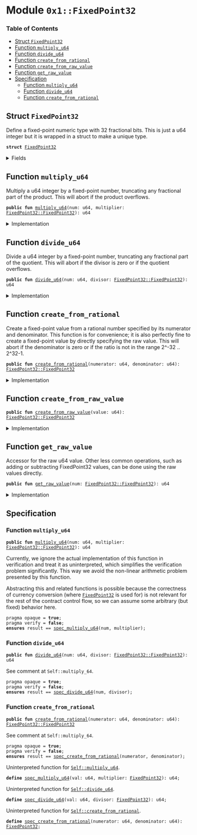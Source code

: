 
<a name="0x1_FixedPoint32"></a>

# Module `0x1::FixedPoint32`

### Table of Contents

-  [Struct `FixedPoint32`](#0x1_FixedPoint32_FixedPoint32)
-  [Function `multiply_u64`](#0x1_FixedPoint32_multiply_u64)
-  [Function `divide_u64`](#0x1_FixedPoint32_divide_u64)
-  [Function `create_from_rational`](#0x1_FixedPoint32_create_from_rational)
-  [Function `create_from_raw_value`](#0x1_FixedPoint32_create_from_raw_value)
-  [Function `get_raw_value`](#0x1_FixedPoint32_get_raw_value)
-  [Specification](#0x1_FixedPoint32_Specification)
    -  [Function `multiply_u64`](#0x1_FixedPoint32_Specification_multiply_u64)
    -  [Function `divide_u64`](#0x1_FixedPoint32_Specification_divide_u64)
    -  [Function `create_from_rational`](#0x1_FixedPoint32_Specification_create_from_rational)



<a name="0x1_FixedPoint32_FixedPoint32"></a>

## Struct `FixedPoint32`

Define a fixed-point numeric type with 32 fractional bits.
This is just a u64 integer but it is wrapped in a struct to
make a unique type.


<pre><code><b>struct</b> <a href="#0x1_FixedPoint32">FixedPoint32</a>
</code></pre>



<details>
<summary>Fields</summary>


<dl>
<dt>

<code>value: u64</code>
</dt>
<dd>

</dd>
</dl>


</details>

<a name="0x1_FixedPoint32_multiply_u64"></a>

## Function `multiply_u64`

Multiply a u64 integer by a fixed-point number, truncating any
fractional part of the product. This will abort if the product
overflows.


<pre><code><b>public</b> <b>fun</b> <a href="#0x1_FixedPoint32_multiply_u64">multiply_u64</a>(num: u64, multiplier: <a href="#0x1_FixedPoint32_FixedPoint32">FixedPoint32::FixedPoint32</a>): u64
</code></pre>



<details>
<summary>Implementation</summary>


<pre><code><b>public</b> <b>fun</b> <a href="#0x1_FixedPoint32_multiply_u64">multiply_u64</a>(num: u64, multiplier: <a href="#0x1_FixedPoint32">FixedPoint32</a>): u64 {
    // The product of two 64 bit values has 128 bits, so perform the
    // multiplication with u128 types and keep the full 128 bit product
    // <b>to</b> avoid losing accuracy.
    <b>let</b> unscaled_product = (num <b>as</b> u128) * (multiplier.value <b>as</b> u128);
    // The unscaled product has 32 fractional bits (from the multiplier)
    // so rescale it by shifting away the low bits.
    <b>let</b> product = unscaled_product &gt;&gt; 32;
    // the value may be too large, which will cause the cast <b>to</b> fail
    // with an arithmetic error.
    (product <b>as</b> u64)
}
</code></pre>



</details>

<a name="0x1_FixedPoint32_divide_u64"></a>

## Function `divide_u64`

Divide a u64 integer by a fixed-point number, truncating any
fractional part of the quotient. This will abort if the divisor
is zero or if the quotient overflows.


<pre><code><b>public</b> <b>fun</b> <a href="#0x1_FixedPoint32_divide_u64">divide_u64</a>(num: u64, divisor: <a href="#0x1_FixedPoint32_FixedPoint32">FixedPoint32::FixedPoint32</a>): u64
</code></pre>



<details>
<summary>Implementation</summary>


<pre><code><b>public</b> <b>fun</b> <a href="#0x1_FixedPoint32_divide_u64">divide_u64</a>(num: u64, divisor: <a href="#0x1_FixedPoint32">FixedPoint32</a>): u64 {
    // First convert <b>to</b> 128 bits and then shift left <b>to</b>
    // add 32 fractional zero bits <b>to</b> the dividend.
    <b>let</b> scaled_value = (num <b>as</b> u128) &lt;&lt; 32;
    // this will fail with a divide-by-zero error.
    <b>let</b> quotient = scaled_value / (divisor.value <b>as</b> u128);
    // the value may be too large, which will cause the cast <b>to</b> fail
    // with an arithmetic error.
    (quotient <b>as</b> u64)
}
</code></pre>



</details>

<a name="0x1_FixedPoint32_create_from_rational"></a>

## Function `create_from_rational`

Create a fixed-point value from a rational number specified by its
numerator and denominator. This function is for convenience; it is also
perfectly fine to create a fixed-point value by directly specifying the
raw value. This will abort if the denominator is zero or if the ratio is
not in the range 2^-32 .. 2^32-1.


<pre><code><b>public</b> <b>fun</b> <a href="#0x1_FixedPoint32_create_from_rational">create_from_rational</a>(numerator: u64, denominator: u64): <a href="#0x1_FixedPoint32_FixedPoint32">FixedPoint32::FixedPoint32</a>
</code></pre>



<details>
<summary>Implementation</summary>


<pre><code><b>public</b> <b>fun</b> <a href="#0x1_FixedPoint32_create_from_rational">create_from_rational</a>(numerator: u64, denominator: u64): <a href="#0x1_FixedPoint32">FixedPoint32</a> {
    // Scale the numerator <b>to</b> have 64 fractional bits and the denominator
    // <b>to</b> have 32 fractional bits, so that the quotient will have 32
    // fractional bits.
    <b>let</b> scaled_numerator = (numerator <b>as</b> u128) &lt;&lt; 64;
    <b>let</b> scaled_denominator = (denominator <b>as</b> u128) &lt;&lt; 32;
    // If the denominator is zero, this will fail with a divide-by-zero
    // error.
    <b>let</b> quotient = scaled_numerator / scaled_denominator;
    // but <b>if</b> you really want a ratio of zero, it is easy <b>to</b> create that
    // from a raw value.
    <b>assert</b>(quotient != 0 || numerator == 0, 16);
    // Return the quotient <b>as</b> a fixed-point number. The cast will fail
    // with an arithmetic error <b>if</b> the number is too large.
    <a href="#0x1_FixedPoint32">FixedPoint32</a> { value: (quotient <b>as</b> u64) }
}
</code></pre>



</details>

<a name="0x1_FixedPoint32_create_from_raw_value"></a>

## Function `create_from_raw_value`



<pre><code><b>public</b> <b>fun</b> <a href="#0x1_FixedPoint32_create_from_raw_value">create_from_raw_value</a>(value: u64): <a href="#0x1_FixedPoint32_FixedPoint32">FixedPoint32::FixedPoint32</a>
</code></pre>



<details>
<summary>Implementation</summary>


<pre><code><b>public</b> <b>fun</b> <a href="#0x1_FixedPoint32_create_from_raw_value">create_from_raw_value</a>(value: u64): <a href="#0x1_FixedPoint32">FixedPoint32</a> {
    <a href="#0x1_FixedPoint32">FixedPoint32</a> { value }
}
</code></pre>



</details>

<a name="0x1_FixedPoint32_get_raw_value"></a>

## Function `get_raw_value`

Accessor for the raw u64 value. Other less common operations, such as
adding or subtracting FixedPoint32 values, can be done using the raw
values directly.


<pre><code><b>public</b> <b>fun</b> <a href="#0x1_FixedPoint32_get_raw_value">get_raw_value</a>(num: <a href="#0x1_FixedPoint32_FixedPoint32">FixedPoint32::FixedPoint32</a>): u64
</code></pre>



<details>
<summary>Implementation</summary>


<pre><code><b>public</b> <b>fun</b> <a href="#0x1_FixedPoint32_get_raw_value">get_raw_value</a>(num: <a href="#0x1_FixedPoint32">FixedPoint32</a>): u64 {
    num.value
}
</code></pre>



</details>

<a name="0x1_FixedPoint32_Specification"></a>

## Specification


<a name="0x1_FixedPoint32_Specification_multiply_u64"></a>

### Function `multiply_u64`


<pre><code><b>public</b> <b>fun</b> <a href="#0x1_FixedPoint32_multiply_u64">multiply_u64</a>(num: u64, multiplier: <a href="#0x1_FixedPoint32_FixedPoint32">FixedPoint32::FixedPoint32</a>): u64
</code></pre>



Currently, we ignore the actual implementation of this function in verification
and treat it as uninterpreted, which simplifies the verification problem significantly.
This way we avoid the non-linear arithmetic problem presented by this function.

Abstracting this and related functions is possible because the correctness of currency
conversion (where
<code><a href="#0x1_FixedPoint32">FixedPoint32</a></code> is used for) is not relevant for the rest of the contract
control flow, so we can assume some arbitrary (but fixed) behavior here.


<pre><code>pragma opaque = <b>true</b>;
pragma verify = <b>false</b>;
<b>ensures</b> result == <a href="#0x1_FixedPoint32_spec_multiply_u64">spec_multiply_u64</a>(num, multiplier);
</code></pre>



<a name="0x1_FixedPoint32_Specification_divide_u64"></a>

### Function `divide_u64`


<pre><code><b>public</b> <b>fun</b> <a href="#0x1_FixedPoint32_divide_u64">divide_u64</a>(num: u64, divisor: <a href="#0x1_FixedPoint32_FixedPoint32">FixedPoint32::FixedPoint32</a>): u64
</code></pre>



See comment at
<code>Self::multiply_64</code>.


<pre><code>pragma opaque = <b>true</b>;
pragma verify = <b>false</b>;
<b>ensures</b> result == <a href="#0x1_FixedPoint32_spec_divide_u64">spec_divide_u64</a>(num, divisor);
</code></pre>



<a name="0x1_FixedPoint32_Specification_create_from_rational"></a>

### Function `create_from_rational`


<pre><code><b>public</b> <b>fun</b> <a href="#0x1_FixedPoint32_create_from_rational">create_from_rational</a>(numerator: u64, denominator: u64): <a href="#0x1_FixedPoint32_FixedPoint32">FixedPoint32::FixedPoint32</a>
</code></pre>



See comment at
<code>Self::multiply_64</code>.


<pre><code>pragma opaque = <b>true</b>;
pragma verify = <b>false</b>;
<b>ensures</b> result == <a href="#0x1_FixedPoint32_spec_create_from_rational">spec_create_from_rational</a>(numerator, denominator);
</code></pre>



Uninterpreted function for
<code><a href="#0x1_FixedPoint32_multiply_u64">Self::multiply_u64</a></code>.


<a name="0x1_FixedPoint32_spec_multiply_u64"></a>


<pre><code><b>define</b> <a href="#0x1_FixedPoint32_spec_multiply_u64">spec_multiply_u64</a>(val: u64, multiplier: <a href="#0x1_FixedPoint32">FixedPoint32</a>): u64;
</code></pre>


Uninterpreted function for
<code><a href="#0x1_FixedPoint32_divide_u64">Self::divide_u64</a></code>.


<a name="0x1_FixedPoint32_spec_divide_u64"></a>


<pre><code><b>define</b> <a href="#0x1_FixedPoint32_spec_divide_u64">spec_divide_u64</a>(val: u64, divisor: <a href="#0x1_FixedPoint32">FixedPoint32</a>): u64;
</code></pre>


Uninterpreted function for
<code><a href="#0x1_FixedPoint32_create_from_rational">Self::create_from_rational</a></code>.


<a name="0x1_FixedPoint32_spec_create_from_rational"></a>


<pre><code><b>define</b> <a href="#0x1_FixedPoint32_spec_create_from_rational">spec_create_from_rational</a>(numerator: u64, denominator: u64): <a href="#0x1_FixedPoint32">FixedPoint32</a>;
</code></pre>
